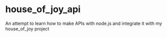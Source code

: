 # house_of_joy_api
An attempt to learn how to make APIs with node.js and integrate it with my house_of_joy project
